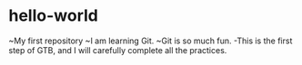 # hello-world
~My first repository
~I am learning Git.
~Git is so much fun.
-This is the first step of GTB, and I will carefully complete all the practices.
